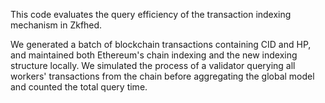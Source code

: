 This code evaluates the query efficiency of the transaction indexing mechanism in Zkfhed. 

We generated a batch of blockchain transactions containing CID and HP, and maintained both Ethereum's chain indexing and the new indexing structure locally. We simulated the process of a validator querying all workers' transactions from the chain before aggregating the global model and counted the total query time.